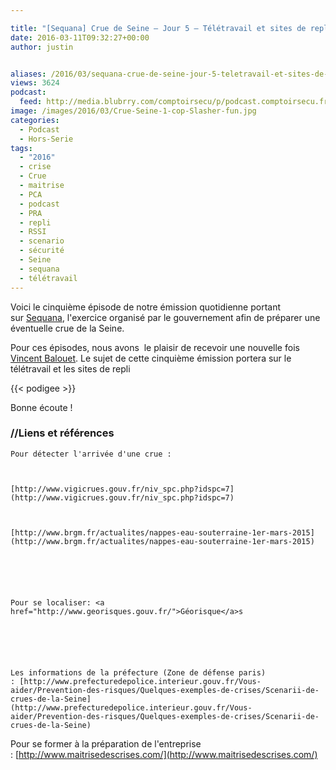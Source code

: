 ```yaml
---

title: "[Sequana] Crue de Seine – Jour 5 – Télétravail et sites de repli"
date: 2016-03-11T09:32:27+00:00
author: justin


aliases: /2016/03/sequana-crue-de-seine-jour-5-teletravail-et-sites-de-repli/
views: 3624
podcast:
  feed: http://media.blubrry.com/comptoirsecu/p/podcast.comptoirsecu.fr/CSEC.HS18.2016-03-11.CRUE2016_05.mp3
image: /images/2016/03/Crue-Seine-1-cop-Slasher-fun.jpg
categories:
  - Podcast
  - Hors-Serie
tags:
  - "2016"
  - crise
  - Crue
  - maitrise
  - PCA
  - podcast
  - PRA
  - repli
  - RSSI
  - scenario
  - sécurité
  - Seine
  - sequana
  - télétravail
---
```



Voici le cinquième épisode de notre émission quotidienne portant sur [Sequana](http://www.prefecturedepolice.interieur.gouv.fr/Sequana/), l'exercice organisé par le gouvernement afin de préparer une éventuelle crue de la Seine.

Pour ces épisodes, nous avons  le plaisir de recevoir une nouvelle fois [Vincent Balouet](https://twitter.com/vbalouet). Le sujet de cette cinquième émission portera sur le télétravail et les sites de repli


{{< podigee >}}







Bonne écoute !

### //Liens et références



    Pour détecter l'arrivée d'une crue :



    [http://www.vigicrues.gouv.fr/niv_spc.php?idspc=7](http://www.vigicrues.gouv.fr/niv_spc.php?idspc=7)



    [http://www.brgm.fr/actualites/nappes-eau-souterraine-1er-mars-2015](http://www.brgm.fr/actualites/nappes-eau-souterraine-1er-mars-2015)






    Pour se localiser: <a href="http://www.georisques.gouv.fr/">Géorisque</a>s






    Les informations de la préfecture (Zone de défense paris) : [http://www.prefecturedepolice.interieur.gouv.fr/Vous-aider/Prevention-des-risques/Quelques-exemples-de-crises/Scenarii-de-crues-de-la-Seine](http://www.prefecturedepolice.interieur.gouv.fr/Vous-aider/Prevention-des-risques/Quelques-exemples-de-crises/Scenarii-de-crues-de-la-Seine)







  Pour se former à la préparation de l'entreprise : [http://www.maitrisedescrises.com/](http://www.maitrisedescrises.com/)
